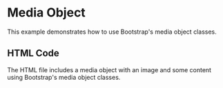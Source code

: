 # Media Object

This example demonstrates how to use Bootstrap's media object classes.

## HTML Code
The HTML file includes a media object with an image and some content using Bootstrap's media object classes.